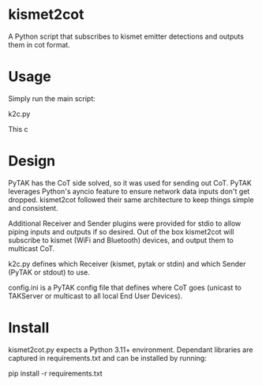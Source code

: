 # kismet2cot
A Python script that subscribes to kismet emitter detections and outputs them in cot format.

# Usage
Simply run the main script:

k2c.py

This c

# Design
PyTAK has the CoT side solved, so it was used for sending out CoT. PyTAK leverages Python's ayncio feature to ensure network data inputs don't get dropped. kismet2cot followed their same architecture to keep things simple and consistent.

Additional Receiver and Sender plugins were provided for stdio to allow piping inputs and outputs if so desired. Out of the box kismet2cot will subscribe to kismet (WiFi and Bluetooth) devices, and output them to multicast CoT.

k2c.py defines which Receiver (kismet, pytak or stdin) and which Sender (PyTAK or stdout) to use.

config.ini is a PyTAK config file that defines where CoT goes (unicast to TAKServer or multicast to all local End User Devices).

# Install
kismet2cot.py expects a Python 3.11+ environment. Dependant libraries are captured in requirements.txt and can be installed by running:

pip install -r requirements.txt


